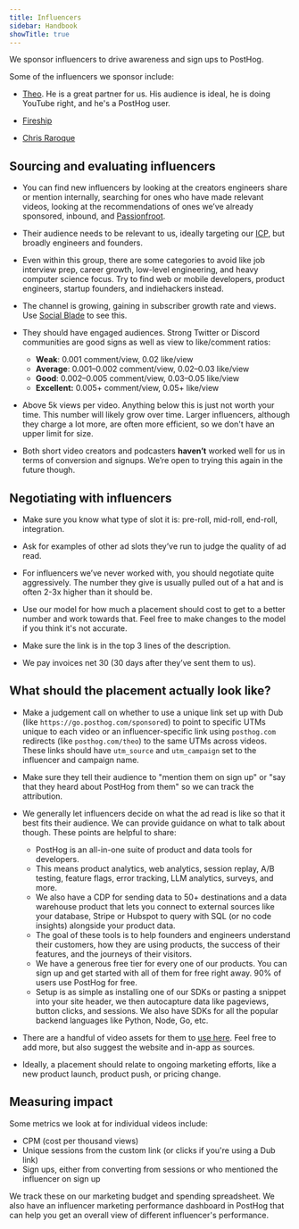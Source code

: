 ```yaml
---
title: Influencers
sidebar: Handbook
showTitle: true
---
```


We sponsor influencers to drive awareness and sign ups to PostHog.

Some of the influencers we sponsor include:

- [Theo](https://www.youtube.com/watch?v=6xXSsu0YXWo). He is a great partner for us. His audience is ideal, he is doing YouTube right, and he's a PostHog user.

- [Fireship](https://www.youtube.com/@Fireship)

- [Chris Raroque](https://www.youtube.com/@raroque)

## Sourcing and evaluating influencers

- You can find new influencers by looking at the creators engineers share or mention internally, searching for ones who have made relevant videos, looking at the recommendations of ones we’ve already sponsored, inbound, and [Passionfroot](https://www.passionfroot.me/).

- Their audience needs to be relevant to us, ideally targeting our [ICP](/handbook/who-we-are-building-for), but broadly engineers and founders.

- Even within this group, there are some categories to avoid like job interview prep, career growth, low-level engineering, and heavy computer science focus. Try to find web or mobile developers, product engineers, startup founders, and indiehackers instead.

- The channel is growing, gaining in subscriber growth rate and views. Use [Social Blade](https://socialblade.com/) to see this.

- They should have engaged audiences. Strong Twitter or Discord communities are good signs as well as view to like/comment ratios:
  - **Weak**: 0.001 comment/view, 0.02 like/view
  - **Average**: 0.001–0.002 comment/view, 0.02–0.03 like/view
  - **Good**: 0.002–0.005 comment/view, 0.03–0.05 like/view
  - **Excellent:** 0.005+ comment/view, 0.05+ like/view

- Above 5k views per video. Anything below this is just not worth your time. This number will likely grow over time. Larger influencers, although they charge a lot more, are often more efficient, so we don't have an upper limit for size. 

- Both short video creators and podcasters **haven’t** worked well for us in terms of conversion and signups. We’re open to trying this again in the future though.

## Negotiating with influencers

- Make sure you know what type of slot it is: pre-roll, mid-roll, end-roll, integration.

- Ask for examples of other ad slots they’ve run to judge the quality of ad read.

- For influencers we’ve never worked with, you should negotiate quite aggressively. The number they give is usually pulled out of a hat and is often 2-3x higher than it should be.

- Use <PrivateLink url="https://docs.google.com/spreadsheets/d/1nqF-oNqSaWw-LjLBHySlf8hbyQs79nEHFwv_-bR-F7s/edit?usp=sharing">our model for how much a placement should cost</PrivateLink> to get to a better number and work towards that. Feel free to make changes to the model if you think it's not accurate.

- Make sure the link is in the top 3 lines of the description.

- We pay invoices net 30 (30 days after they’ve sent them to us).

## What should the placement actually look like?

- Make a judgement call on whether to use a unique link set up with Dub (like `https://go.posthog.com/sponsored`) to point to specific UTMs unique to each video or an influencer-specific link using `posthog.com` redirects (like `posthog.com/theo`) to the same UTMs across videos. These links should have `utm_source` and `utm_campaign` set to the influencer and campaign name.

- Make sure they tell their audience to "mention them on sign up" or "say that they heard about PostHog from them" so we can track the attribution.

- We generally let influencers decide on what the ad read is like so that it best fits their audience. We can provide guidance on what to talk about though. These points are helpful to share:
  - PostHog is an all-in-one suite of product and data tools for developers.
  - This means product analytics, web analytics, session replay, A/B testing, feature flags, error tracking, LLM analytics, surveys, and more.
  - We also have a CDP for sending data to 50+ destinations and a data warehouse product that lets you connect to external sources like your database, Stripe or Hubspot to query with SQL (or no code insights) alongside your product data.
  - The goal of these tools is to help founders and engineers understand their customers,  how they are using products, the success of their features, and the journeys of their visitors.
  - We have a generous free tier for every one of our products. You can sign up and get started with all of them for free right away. 90% of users use PostHog for free.
  - Setup is as simple as installing one of our SDKs or pasting a snippet into your site header, we then autocapture data like pageviews, button clicks, and sessions. We also have SDKs for all the popular backend languages like Python, Node, Go, etc.

- There are a handful of video assets for them to [use here](https://drive.google.com/drive/folders/1RFTEb4E1D71wYuQm9smZ9eK79glmHp1m?usp=sharing). Feel free to add more, but also suggest the website and in-app as sources.

- Ideally, a placement should relate to ongoing marketing efforts, like a new product launch, product push, or pricing change.

## Measuring impact

Some metrics we look at for individual videos include:

- CPM (cost per thousand views)
- Unique sessions from the custom link (or clicks if you're using a Dub link)
- Sign ups, either from converting from sessions or <PrivateLink url="https://us.posthog.com/project/2/insights/jdJgByZC">who mentioned the influencer on sign up</PrivateLink>

We track these on our <PrivateLink url="https://docs.google.com/spreadsheets/d/1MmNUd9fFlZM3-SDk-HQ9cOmBY8XtqT7F97JFOAehxh8/edit?gid=702711155#gid=702711155">marketing budget and spending spreadsheet</PrivateLink>. We also have an <PrivateLink url="https://us.posthog.com/project/2/dashboard/493906">influencer marketing performance dashboard in PostHog</PrivateLink> that can help you get an overall view of different influencer's performance.
